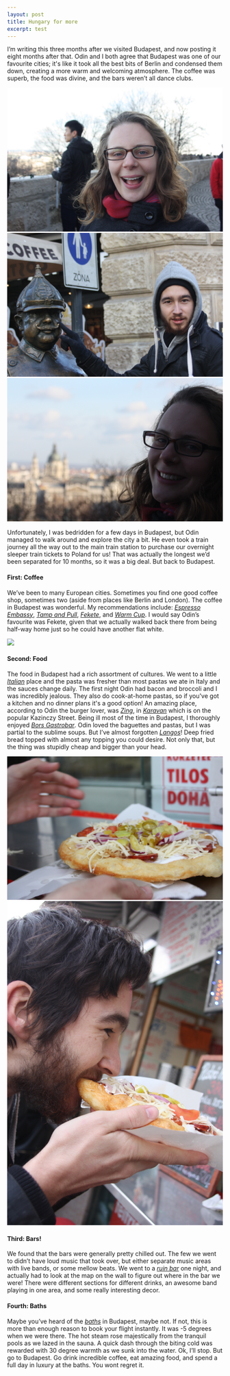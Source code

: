 ```yaml
---
layout: post
title: Hungary for more
excerpt: test
---
```


I’m writing this three months after we visited Budapest, and now posting it eight months after that.
Odin and I both agree that Budapest was one of our favourite cities; it's like it took all the best bits of Berlin and condensed them down, creating a more warm and welcoming atmosphere. The coffee was superb, the food was divine, and the bars weren’t all dance clubs.

<div class="grid-images" data-masonry-options='{ "itemSelector": ".grid-item", "coloumnWidth": 200}'>
    <div class="grid-item-3"><img class="post-image" src="/images/budapest/ellie-happy.jpg"></div>
    <div class="grid-item-3"><img class="post-image" src="/images/budapest/odin-moustache.jpg"></div>
    <div class="grid-item-3"><img class="post-image" src="/images/budapest/ellie-view.jpg"></div>
</div>

Unfortunately, I was bedridden for a few days in Budapest,
but Odin managed to walk around and explore the city a bit.
He even took a train journey all the way out to the main train station to purchase our overnight sleeper train tickets to Poland for us!
That was actually the longest we’d been separated for 10 months, so it was a big deal. But back to Budapest.


#### First: Coffee

We’ve been to many European cities. Sometimes you find one good coffee shop, sometimes two (aside from places like Berlin and London). The coffee in Budapest was wonderful. My recommendations include: _[Espresso Embassy]_, _[Tamp and Pull]_, _[Fekete]_, and _[Warm Cup]_. I would say Odin’s favourite was Fekete, given that we actually walked back there from being half-way home just so he could have another flat white. 

<div class="grid js-masonry" data-masonry-options='{ "itemSelector": ".grid-item", "coloumnWidth": 200}'>
  <div class="grid-item-1"><img class="post-image" src="/images/test.jpg"></div>
</div>

#### Second: Food

The food in Budapest had a rich assortment of cultures. We went to a little _[Italian]_ place and the pasta was fresher than most pastas we ate in Italy and the sauces change daily. The first night Odin had bacon and broccoli and I was incredibly jealous. They also do cook-at-home pastas, so if you've got a kitchen and no dinner plans it's a good option!
An amazing place, according to Odin the burger lover, was _[Zing]_, in _[Karavan]_ which is on the popular Kazinczy Street.
Being ill most of the time in Budapest, I thoroughly enjoyed _[Bors Gastrobar]_. Odin loved the baguettes and pastas, but I was partial to the sublime soups. But I’ve almost forgotten _[Langos]_! Deep fried bread topped with almost any topping you could desire. Not only that, but the thing was stupidly cheap and bigger than your head.

<div class="grid-images" data-masonry-options='{ "itemSelector": ".grid-item", "coloumnWidth": 200}'>
  <div class="grid-item-2"><img class="post-image" src="/images/budapest/langos.jpg"></div>
  <div class="grid-item-2"><img class="post-image" src="/images/budapest/odin-langos.jpg"></div>
</div>

#### Third: Bars!

We found that the bars were generally pretty chilled out. The few we went to didn’t have loud music that took over, but either separate music areas with live bands, or some mellow beats. We went to a _[ruin bar]_ one night, and actually had to look at the map on the wall to figure out where in the bar we were! There were different sections for different drinks, an awesome band playing in one area, and some really interesting decor.

#### Fourth: Baths

Maybe you’ve heard of the _[baths]_ in Budapest, maybe not. If not, this is more than enough reason to book your flight instantly. It was -5 degrees when we were there. The hot steam rose majestically from the tranquil pools as we lazed in the sauna. A quick dash through the biting cold was rewarded with 30 degree warmth as we sunk into the water. Ok, I’ll stop. But go to Budapest. Go drink incredible coffee, eat amazing food, and spend a full day in luxury at the baths. You wont regret it.

[Espresso Embassy]: http://espressoembassy.hu/
[Tamp and Pull]: http://tamppull.hu
[Fekete]: http://feketekv.hu
[Warm Cup]: https://www.facebook.com/thepopupcoffeebudapest/
[Italian]: https://www.facebook.com/2spaghibudapest/
[Zing]: https://hu-hu.facebook.com/zingburger
[Karavan]: http://www.streetfoodkaravan.hu
[Bors Gastrobar]: https://www.facebook.com/BorsGasztroBar/
[Langos]: https://en.wikipedia.org/wiki/Lángos
[ruin bar]: http://www.szimpla.hu/news/szimpla-budapest
[baths]: http://www.bathsbudapest.com
